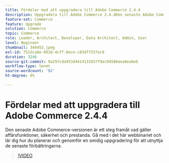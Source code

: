 ```yaml
---
title: Fördelar med att uppgradera till Adobe Commerce 2.4.4
description: Uppgradera till Adobe Commerce 2.4.4Den senaste Adobe Commerce-versionen är ett steg framåt vad gäller affärsfunktioner, säkerhet och prestanda. Gå med i det här webbinariet och lär dig hur du planerar och genomför en smidig uppgradering för att utnyttja de senaste förbättringarna.
feature-set: Commerce
feature: Upgrade
solution: Commerce
topic: Commerce
role: Leader, Architect, Developer, Data Architect, Admin, User
level: Beginner
thumbnail: 344453.jpeg
exl-id: 751dca8e-8910-4cff-8ece-c83dff257ec9
duration: 3246
source-git-commit: 9a297cda953d4414131657f9ac84580aea0eabeb
workflow-type: tm+mt
source-wordcount: '92'
ht-degree: 0%

---
```


# Fördelar med att uppgradera till Adobe Commerce 2.4.4

Den senaste Adobe Commerce-versionen är ett steg framåt vad gäller affärsfunktioner, säkerhet och prestanda. Gå med i det här webbinariet och lär dig hur du planerar och genomför en smidig uppgradering för att utnyttja de senaste förbättringarna.

>[!VIDEO](https://video.tv.adobe.com/v/344453/?quality=12&learn=on)
